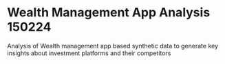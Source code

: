 # Wealth Management App Analysis 150224
Analysis of Wealth management app based synthetic data to generate key insights about investment platforms and  their competitors
